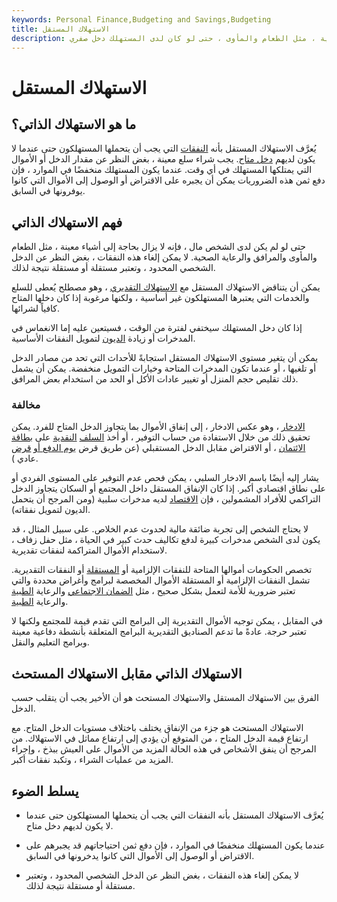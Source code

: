 ```yaml
---
keywords: Personal Finance,Budgeting and Savings,Budgeting
title: الاستهلاك المستقل
description: الاستهلاك المستقل هو الحد الأدنى لمستوى الاستهلاك الموجود للضروريات الأساسية ، مثل الطعام والمأوى ، حتى لو كان لدى المستهلك دخل صفري.
---
```


# الاستهلاك المستقل
## ما هو الاستهلاك الذاتي؟

يُعرَّف الاستهلاك المستقل بأنه [النفقات](/expense) التي يجب أن يتحملها المستهلكون حتى عندما لا يكون لديهم [دخل متاح](/disposableincome). يجب شراء سلع معينة ، بغض النظر عن مقدار الدخل أو الأموال التي يمتلكها المستهلك في أي وقت. عندما يكون المستهلك منخفضًا في الموارد ، فإن دفع ثمن هذه الضروريات يمكن أن يجبره على الاقتراض أو الوصول إلى الأموال التي كانوا يوفرونها في السابق.

## فهم الاستهلاك الذاتي

حتى لو لم يكن لدى الشخص مال ، فإنه لا يزال بحاجة إلى أشياء معينة ، مثل الطعام والمأوى والمرافق والرعاية الصحية. لا يمكن إلغاء هذه النفقات ، بغض النظر عن الدخل الشخصي المحدود ، وتعتبر مستقلة أو مستقلة نتيجة لذلك.

يمكن أن يتناقض الاستهلاك المستقل مع [الاستهلاك التقديري](/discretionary-expense) ، وهو مصطلح يُعطى للسلع والخدمات التي يعتبرها المستهلكون غير أساسية ، ولكنها مرغوبة إذا كان دخلها المتاح كافياً لشرائها.

إذا كان دخل المستهلك سيختفي لفترة من الوقت ، فسيتعين عليه إما الانغماس في المدخرات أو زيادة [الديون](/debt) لتمويل النفقات الأساسية.

يمكن أن يتغير مستوى الاستهلاك المستقل استجابةً للأحداث التي تحد من مصادر الدخل أو تلغيها ، أو عندما تكون المدخرات المتاحة وخيارات التمويل منخفضة. يمكن أن يشمل ذلك تقليص حجم المنزل أو تغيير عادات الأكل أو الحد من استخدام بعض المرافق.

### مخالفة

[الادخار](/dissaving) ، وهو عكس الادخار ، إلى إنفاق الأموال بما يتجاوز الدخل المتاح للفرد. يمكن تحقيق ذلك من خلال الاستفادة من حساب التوفير ، أو أخذ [السلف](/cashadvance) [النقدية](/cashadvance) على [بطاقة الائتمان](/creditcard) ، أو الاقتراض مقابل الدخل المستقبلي (عن طريق قرض [يوم الدفع أو](/payday-loans) [قرض](/loan) عادي ).

يشار إليه أيضًا باسم الادخار السلبي ، يمكن فحص عدم التوفير على المستوى الفردي أو على نطاق اقتصادي أكبر. إذا كان الإنفاق المستقل داخل المجتمع أو السكان يتجاوز الدخل التراكمي للأفراد المشمولين ، فإن [الاقتصاد](/economy) لديه مدخرات سلبية (ومن المرجح أن يتحمل الديون لتمويل نفقاته).

لا يحتاج الشخص إلى تجربة ضائقة مالية لحدوث عدم الخلاص. على سبيل المثال ، قد يكون لدى الشخص مدخرات كبيرة لدفع تكاليف حدث كبير في الحياة ، مثل حفل زفاف ، لاستخدام الأموال المتراكمة لنفقات تقديرية.

تخصص الحكومات أموالها المتاحة للنفقات الإلزامية أو [المستقلة](/autonomousexpenditure) أو النفقات التقديرية. تشمل النفقات الإلزامية أو المستقلة الأموال المخصصة لبرامج وأغراض محددة والتي تعتبر ضرورية للأمة لتعمل بشكل صحيح ، مثل [الضمان الاجتماعي](/socialsecurity) والرعاية [الطبية](/medicare) والرعاية [الطبية](/medicaid).

في المقابل ، يمكن توجيه الأموال التقديرية إلى البرامج التي تقدم قيمة للمجتمع ولكنها لا تعتبر حرجة. عادةً ما تدعم الصناديق التقديرية البرامج المتعلقة بأنشطة دفاعية معينة وبرامج التعليم والنقل.

## الاستهلاك الذاتي مقابل الاستهلاك المستحث

الفرق بين الاستهلاك المستقل والاستهلاك المستحث هو أن الأخير يجب أن يتقلب حسب الدخل.

الاستهلاك المستحث هو جزء من الإنفاق يختلف باختلاف مستويات الدخل المتاح. مع ارتفاع قيمة الدخل المتاح ، من المتوقع أن يؤدي إلى ارتفاع مماثل في الاستهلاك. من المرجح أن ينفق الأشخاص في هذه الحالة المزيد من الأموال على العيش ببذخ ، وإجراء المزيد من عمليات الشراء ، وتكبد نفقات أكبر.

## يسلط الضوء

- يُعرَّف الاستهلاك المستقل بأنه النفقات التي يجب أن يتحملها المستهلكون حتى عندما لا يكون لديهم دخل متاح.

- عندما يكون المستهلك منخفضًا في الموارد ، فإن دفع ثمن احتياجاتهم قد يجبرهم على الاقتراض أو الوصول إلى الأموال التي كانوا يدخرونها في السابق.

- لا يمكن إلغاء هذه النفقات ، بغض النظر عن الدخل الشخصي المحدود ، وتعتبر مستقلة أو مستقلة نتيجة لذلك.

